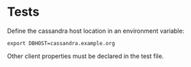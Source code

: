 # Tests

Define the cassandra host location in an environment variable:

```
export DBHOST=cassandra.example.org
```

Other client properties must be declared in the test file.
